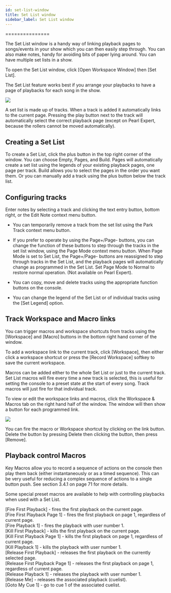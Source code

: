 ```yaml
---
id: set-list-window 
title: Set List window
sidebar_label: Set List window
---
```

===============

The Set List window is a handy way of linking playback pages to
songs/events in your show which you can then easily step through. You
can also make notes, handy for avoiding bits of paper lying around. You
can have multiple set lists in a show.

To open the Set List window, click \[Open Workspace Window\] then \[Set
List\].

The Set List feature works best if you arrange your playbacks to have a
page of playbacks for each song in the show.

![](/docs/images/image302.png)

A set list is made up of tracks. When a track is added it automatically
links to the current page. Pressing the play button next to the track
will automatically select the correct playback page (except on Pearl
Expert, because the rollers cannot be moved automatically).

Creating a Set List
-------------------

To create a Set List, click the plus button in the top right corner of
the window. You can choose Empty, Pages, and Build. Pages will
automatically create a set list using the legends of your existing
playback pages, one page per track. Build allows you to select the pages
in the order you want them. Or you can manually add a track using the
plus button below the track list.

Configuring tracks
------------------

Enter notes by selecting a track and clicking the text entry button,
bottom right, or the Edit Note context menu button.

-   You can temporarily remove a track from the set list using the Park
    Track context menu button.

-   If you prefer to operate by using the Page+/Page- buttons, you can
    change the function of these buttons to step through the tracks in
    the set list window, using the Page Mode context menu button. When
    Page Mode is set to Set List, the Page+/Page- buttons are reassigned
    to step through tracks in the Set List, and the playback pages will
    automatically change as programmed in the Set List. Set Page Mode to
    Normal to restore normal operation. (Not available on Pearl Expert).

-   You can copy, move and delete tracks using the appropriate function
    buttons on the console.

-   You can change the legend of the Set List or of individual tracks
    using the \[Set Legend\] option.

Track Workspace and Macro links
-------------------------------

You can trigger macros and workspace shortcuts from tracks using the
\[Workspace\] and \[Macro\] buttons in the bottom right hand corner of
the window.

To add a workspace link to the current track, click \[Workspace\], then
either click a workspace shortcut or press the \[Record Workspace\]
softkey to save the current workspace.

Macros can be added either to the whole Set List or just to the current
track. Set List macros will fire every time a new track is selected,
this is useful for setting the console to a preset state at the start of
every song. Track macros will just fire for that individual track.

To view or edit the workspace links and macros, click the Workspace &
Macros tab on the right hand half of the window. The window will then
show a button for each programmed link.

![](/docs/images/image303.png)

You can fire the macro or Workspace shortcut by clicking on the link
button. Delete the button by pressing Delete then clicking the button,
then press \[Remove\].

Playback control Macros
-----------------------

Key Macros allow you to record a sequence of actions on the console then
play them back (either instantaneously or as a timed sequence). This can
be very useful for reducing a complex sequence of actions to a single
button push. See section 3.4.1 on page 71 for more details.

Some special preset macros are available to help with controlling
playbacks when used with a Set List.

\[Fire First Playback\] - fires the first playback on the current page.\
\[Fire First Playback Page 1\] - fires the first playback on page 1,
regardless of current page.\
\[Fire Playback 1\] - fires the playback with user number 1.\
\[Kill First Playback\] - kills the first playback on the current page.\
\[Kill First Playback Page 1\] - kills the first playback on page 1,
regardless of current page.\
\[Kill Playback 1\] - kills the playback with user number 1.\
\[Release First Playback\] - releases the first playback on the
currently selected page.\
\[Release First Playback Page 1\] - releases the first playback on page
1, regardless of current page.\
\[Release Playback 1\] - releases the playback with user number 1.\
\[Release Me\] - releases the associated playback (cuelist).\
\[Goto My Cue 1\] - go to cue 1 of the associated cuelist.



